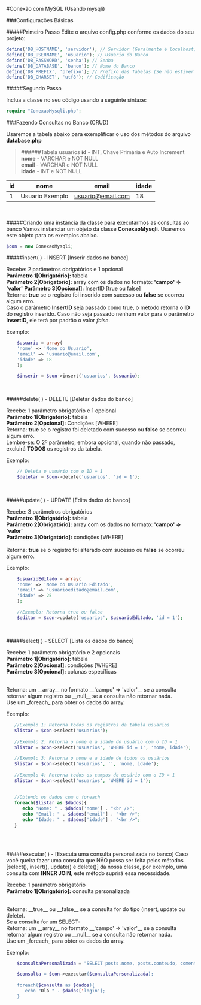 
#Conexão com MySQL (Usando mysqli)

###Configurações Básicas

#####Primeiro Passo
Edite o arquivo config.php conforme os dados do seu projeto:

```php
define('DB_HOSTNAME', 'servidor'); // Servidor (Geralmente é localhost)
define('DB_USERNAME', 'usuario'); // Usuario do Banco
define('DB_PASSWORD', 'senha'); // Senha
define('DB_DATABASE', 'banco'); // Nome do Banco
define('DB_PREFIX', 'prefixo'); // Prefixo das Tabelas (Se não estiver usando prefixo, deixe como null)
define('DB_CHARSET', 'utf8'); // Codificação

```



#####Segundo Passo

Inclua a classe no seu código usando a seguinte sintaxe:
```php
require "ConexaoMysqli.php";
```


###Fazendo Consultas no Banco (CRUD)<br />

Usaremos a tabela abaixo para exemplificar o uso dos métodos do arquivo __database.php__
<br />

>######Tabela usuarios
__id__ - INT, Chave Primária e Auto Increment<br />
__nome__ - VARCHAR e NOT NULL<br />
__email__ - VARCHAR e NOT NULL<br />
__idade__ - INT e NOT NULL<br />


id            | nome            | email              | idade
------------- | ----------------|--------------------|--------
 1            | Usuario Exemplo | usuario@email.com  | 18

<br />

#####Criando uma instância da classe para executarmos as consultas ao banco
Vamos instanciar um objeto da classe __ConexaoMysqli__. Usaremos este objeto para os exemplos abaixo.

```php
$con = new ConexaoMysqli;
```

#####insert( ) - INSERT [Inserir dados no banco]

Recebe: 2 parâmetros obrigatórios e 1 opcional<br />
__Parâmetro 1[Obrigatório]:__ tabela<br />
__Parâmetro 2[Obrigatório]:__ array com os dados no formato: __'campo' => 'valor'__
__Parâmetro 3[Opcional]:__ InsertID [true ou false]
<br />
Retorna: __true__ se o registro foi inserido com sucesso ou __false__ se ocorreu algum erro.<br />
Caso o parâmetro __InsertID__ seja passado como true, o método retorna o __ID__ do registro inserido. Caso não seja passado nenhum valor para o parâmetro __InsertID__, ele terá por padrão o valor _false_.

Exemplo:


```php
    $usuario = array(
    'nome' => 'Nome do Usuario',
    'email' => 'usuario@email.com',
    'idade' => 18
    );

    $inserir = $con->insert('usuarios', $usuario);
```

<br />

#####delete( ) - DELETE [Deletar dados do banco]

Recebe: 1 parâmetro obrigatório e 1 opcional<br />
__Parâmetro 1[Obrigatório]:__ tabela<br />
__Parâmetro 2[Opcional]:__ Condições [WHERE]
<br />
Retorna: __true__ se o registro foi deletado com sucesso ou __false__ se ocorreu algum erro.<br />
Lembre-se: O 2º parâmetro, embora opcional, quando não passado, excluirá __TODOS__ os registros da tabela.



Exemplo:

```php
    // Deleta o usuário com o ID = 1
    $deletar = $con->delete('usuarios', 'id = 1');
```

<br />

#####update( ) - UPDATE [Edita dados do banco]

Recebe: 3 parâmetros obrigatórios<br />
__Parâmetro 1[Obrigatório]:__ tabela<br />
__Parâmetro 2[Obrigatório]:__ array com os dados no formato: __'campo' => 'valor'__ <br />
__Parâmetro 3[Obrigatório]:__ condições [WHERE] <br />
<br />
Retorna: __true__ se o registro foi alterado com sucesso ou __false__ se ocorreu algum erro.<br />

Exemplo:

```php
    $usuarioEditado = array(
    'nome' => 'Nome do Usuario Editado',
    'email' => 'usuarioeditado@email.com',
    'idade' => 25
    );
    
    //Exemplo: Retorna true ou false
    $editar = $con->update('usuarios', $usuarioEditado, 'id = 1'); 
```


<br />

#####select( ) - SELECT [Lista os dados do banco]

Recebe: 1 parâmetro obrigatório e 2 opcionais<br />
__Parâmetro 1[Obrigatório]:__ tabela<br />
__Parâmetro 2[Opcional]:__ condições [WHERE] <br />
__Parâmetro 3[Opcional]:__ colunas específicas <br />

<br />
Retorna: um __array__ no formato __'campo' => 'valor'__ se a consulta retornar algum registro ou __null__ se a consulta não retornar nada.<br />
Use um _foreach_ para obter os dados do array.

Exemplo:

```php
   //Exemplo 1: Retorna todos os registros da tabela usuarios
   $listar = $con->select('usuarios');
   
   //Exemplo 2: Retorna o nome e a idade do usuário com o ID = 1
   $listar = $con->select('usuarios', 'WHERE id = 1', 'nome, idade');
   
   //Exemplo 3: Retorna o nome e a idade de todos os usuários
   $listar = $con->select('usuarios', '', 'nome, idade');
   
   //Exemplo 4: Retorna todos os campos do usuário com o ID = 1
   $listar = $con->select('usuarios', 'WHERE id = 1');
   
   
   //Obtendo os dados com o foreach
   foreach($listar as $dados){
      echo "Nome: " . $dados['nome'] . "<br />";
      echo "Email: " . $dados['email'] . "<br />";
      echo "Idade: " . $dados['idade'] . "<br />";
   }
   
```

<br />

#####executar( ) - [Executa uma consulta personalizada no banco]
Caso você queira fazer uma consulta que NÃO possa ser feita pelos métodos [select(), insert(), update() e delete()] da nossa classe, por exemplo, uma consulta com __INNER JOIN__, este método suprirá essa necessidade.

Recebe: 1 parâmetro obrigatório<br />
__Parâmetro 1[Obrigatório]:__ consulta personalizada<br />

<br />
Retorna: __true__ ou __false__ se a consulta for do tipo (insert, update ou delete).<br />
Se a consulta for um SELECT: <br />
Retorna: um __array__ no formato __'campo' => 'valor'__ se a consulta retornar algum registro ou __null__ se a consulta não retornar nada.<br />
Use um _foreach_ para obter os dados do array.

Exemplo:

```php
    $consultaPersonalizada = "SELECT posts.nome, posts.conteudo, comentarios.comentario FROM posts INNER JOIN comentarios ON posts.id = comentarios.idPost;

    $consulta = $con->executar($consultaPersonalizada);
    
    foreach($consulta as $dados){
       echo "Olá " . $dados['login'];
    }
```
